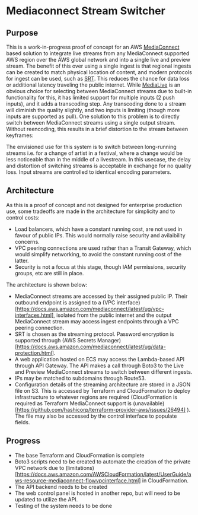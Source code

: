 # Mediaconnect Stream Switcher
## Purpose
This is a work-in-progress proof of concept for an AWS [MediaConnect](https://aws.amazon.com/mediaconnect/) based solution to integrate live streams from any MediaConnect supported AWS region over the AWS global network and into a single live and preview stream. The benefit of this over using a single ingest is that regional ingests can be created to match physical location of content, and modern protocols for ingest can be used, such as [SRT](https://www.haivision.com/blog/all/rtmp-vs-srt/). This reduces the chance for data loss or additional latency traveling the public internet.
While [MediaLive](https://aws.amazon.com/medialive/) is an obvious choice for selecting between MediaConnect streams due to built-in functionality for this, it has limited support for multiple inputs (2 push inputs), and it adds a transcoding step. Any transcoding done to a stream will diminish the quality slightly, and two inputs is limiting (though more inputs are supported as pull). 
One solution to this problem is to directly switch between MediaConnect streams using a single output stream. Without reencoding, this results in a brief distortion to the stream between keyframes:

The envisioned use for this system is to switch between long-running streams i.e. for a change of artist in a festival, where a change would be less noticeable than in the middle of a livestream. In this usecase, the delay and distortion of switching streams is acceptable in exchange for no quality loss. Input streams are controlled to identical encoding parameters. 

##  Architecture

As this is a proof of concept and not designed for enterprise production use, some tradeoffs are made in the architecture for simplicity and to control costs:
- Load balancers, which have a constant running cost, are not used in favour of public IPs. This would normally raise security and avilaibility concerns.
- VPC peering connections are used rather than a Transit Gateway, which would simplify networking, to avoid the constant running cost of the latter.
- Security is not a focus at this stage, though IAM permissions, security groups, etc are still in place. 

The architecture is shown below:

- MediaConnect streams are accessed by their assigned public IP. Their outbound endpoint is assigned to a (VPC interface)[https://docs.aws.amazon.com/mediaconnect/latest/ug/vpc-interfaces.html], isolated from the public internet and the output MediaConnect stream may access ingest endpoints through a VPC peering connection. 
- SRT is chosen as the streaming protocol. Password encryption is supported through (AWS Secrets Manager)[https://docs.aws.amazon.com/mediaconnect/latest/ug/data-protection.html].
- A web application hosted on ECS may access the Lambda-based API through API Gateway. The API makes a call through Boto3 to the Live and Preview MediaConnect streams to switch between different ingests. 
- IPs may be matched to subdomains through Route53. 
- Configuration details of the streaming architecture are stored in a JSON file on S3. This is accessed by Terraform and CloudFormation to deploy infrastructure to whatever regions are required (CloudFormation is required as Terraform MediaConnect support is (unavailable)[https://github.com/hashicorp/terraform-provider-aws/issues/26494] ). The file may also be accessed by the control interface to populate fields.

## Progress

- The base Terraform and CloudFormation is complete
- Boto3 scripts need to be created to automate the creation of the private VPC network due to (limitations)[https://docs.aws.amazon.com/AWSCloudFormation/latest/UserGuide/aws-resource-mediaconnect-flowvpcinterface.html] in CloudFormation.
- The API backend needs to be created
- The web control panel is hosted in another repo, but will need to be updated to utilize the API.
- Testing of the system needs to be done